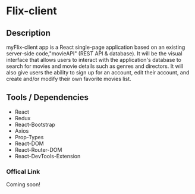 # Flix-client
## Description
myFlix-client app is a React single-page application based on an existing server-side code,"movieAPI" (REST API & database).
It will be the visual interface that allows users to interact with the application's database to search for movies and movie details such as genres and directors. It will also give users the ability to sign up for an account, edit their account, and create and/or modify their own favorite movies list.

## Tools / Dependencies
- React
- Redux
- React-Bootstrap
- Axios
- Prop-Types
- React-DOM
- React-Router-DOM
- React-DevTools-Extension

### Offical Link
Coming soon!
